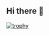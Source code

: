 ## Hi there 👋

[![trophy](https://github-profile-trophy.vercel.app/?username=Andrea-Deidda)](https://github.com/ryo-ma/github-profile-trophy)
<!--
**Andrea-Deidda/Andrea-Deidda** is a ✨ _special_ ✨ repository because its `README.md` (this file) appears on your GitHub profile.

Here are some ideas to get you started:

- 🔭 I’m currently working on ...
- 🌱 I’m currently learning ...
- 👯 I’m looking to collaborate on ...
- 🤔 I’m looking for help with ...
- 💬 Ask me about ...
- 📫 How to reach me: ...
- 😄 Pronouns: ...
- ⚡ Fun fact: ...
-->
